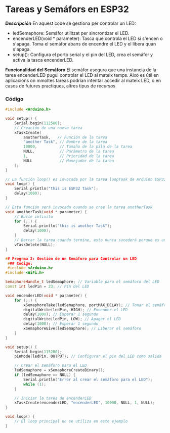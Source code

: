 # Tareas y Semáfors en ESP32

***Descripción***
En aquest code se gestiona per controlar un LED:

* ledSemaphore: Semáfor utilitzat per sincrontizar el LED.
* encenderLED(void * parameter): Tasca que controla el LED si s'encen o s'apaga. Toma el semáfor abans de encendre el  LED y el libera quan s'apaga.
* setup(): Configura el porto serial y el pin del LED, crea el semáfor y activa la tasca encenderLED.

**Funcionalidad del Semáforo**
El semáfor asegura que una instancia de la tarea encenderLED pugui controlar el LED al mateix temps. Aixo es útil en aplicacions on mmoltes tareas podrían intentar accedir al mateix LED, o en casos de futures practiques, altres tipus de recursos


### Código

```cpp
#include <Arduino.h>

void setup() {
    Serial.begin(112500);
    // Creación de una nueva tarea
    xTaskCreate(
        anotherTask,   // Función de la tarea
        "another Task", // Nombre de la tarea
        10000,          // Tamaño de la pila de la tarea
        NULL,           // Parámetro de la tarea
        1,              // Prioridad de la tarea
        NULL            // Manejador de la tarea
    );
}

// La función loop() es invocada por la tarea loopTask de Arduino ESP32
void loop() {
    Serial.println("this is ESP32 Task");
    delay(1000);
}

// Esta función será invocada cuando se cree la tarea anotherTask
void anotherTask(void * parameter) {
    // Bucle infinito
    for (;;) {
        Serial.println("this is another Task");
        delay(1000);
    }
    // Borrar la tarea cuando termine, esto nunca sucederá porque es un bucle infinito
    vTaskDelete(NULL);
}

## Progrma 2: Gestión de un Semáforo para Controlar un LED
 ### Código:
 #include <Arduino.h>
#include <WiFi.h>

SemaphoreHandle_t ledSemaphore; // Variable para el semáforo del LED
const int ledPin = 23; // Pin del LED

void encenderLED(void * parameter) {
    for (;;) {
        xSemaphoreTake(ledSemaphore, portMAX_DELAY); // Tomar el semáforo
        digitalWrite(ledPin, HIGH); // Encender el LED
        delay(1000); // Esperar 1 segundo
        digitalWrite(ledPin, LOW); // Apagar el LED
        delay(1000); // Esperar 1 segundo
        xSemaphoreGive(ledSemaphore); // Liberar el semáforo
    }
}

void setup() {
    Serial.begin(115200);
    pinMode(ledPin, OUTPUT); // Configurar el pin del LED como salida

    // Crear el semáforo para el LED
    ledSemaphore = xSemaphoreCreateBinary();
    if (ledSemaphore == NULL) {
        Serial.println("Error al crear el semáforo para el LED");
        while (1);
    }

    // Iniciar la tarea de encenderLED
    xTaskCreate(encenderLED, "encenderLED", 10000, NULL, 1, NULL);
}

void loop() {
    // El loop principal no se utiliza en este ejemplo
}

